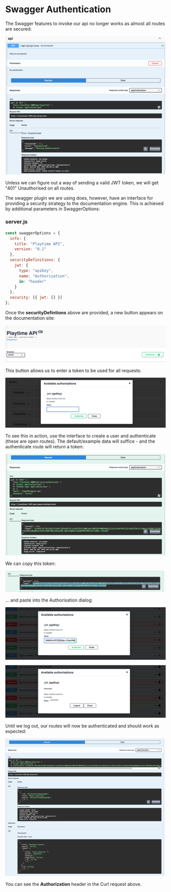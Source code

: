 # Swagger Authentication

The Swagger features to invoke our api no longer works as almost all routes are secured:

![](img/13.png)

Unless we can figure out a way of sending a valid JWT token, we will get "401" Unauthorised on all routes.

The swagger plugin we are using does, however, have an interface for providing a security strategy to the documentation engine. This is achieved by additional parameters in SwaggerOptions:

### server.js

~~~javascript
const swaggerOptions = {
  info: {
    title: "Playtime API",
    version: "0.1"
  },
  securityDefinitions: {
    jwt: {
      type: "apiKey",
      name: "Authorization",
      in: "header"
    }
  },
  security: [{ jwt: [] }]
};
~~~

Once the **securityDefintions** above are provided, a new button appears on the documentation site:

![](img/14.png)

This button allows us to enter a token to be used for all requests:

![](img/15.png)

To see this in action, use the interface to create a user and authenticate (these are open routes). The default/example data will suffice - and the authenticate route will return a token:

![](img/16.png)

We can copy this token:

![](img/17.png)

... and paste into the Authorisation dialog:

![](img/18.png)

![](img/19.png)

Until we log out, our routes will now be authenticated and should work as expected:

![](img/20.png)

You can see the **Authorization** header in the Curl request above.
